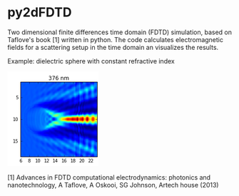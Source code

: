 # py2dFDTD
Two dimensional finite differences time domain (FDTD) simulation, based on Taflove's book [1] written in python.
The code calculates electromagnetic fields for a scattering setup in the time domain an visualizes the results.

Example: dielectric sphere with constant refractive index

![example](figs/example1.png?raw=true "Example file")


[1] Advances in FDTD computational electrodynamics: photonics and nanotechnology, A Taflove, A Oskooi, SG Johnson, Artech house (2013)
